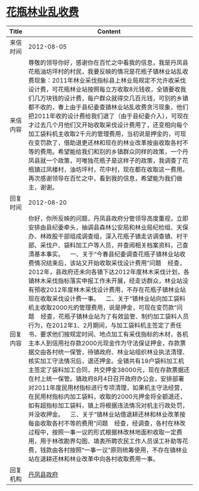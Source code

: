 # <a href="http://www.shangluo.gov.cn/zmhd/ldxxxx.jsp?urltype=leadermail.LeaderMailContentUrl&wbtreeid=1112&leadermailid=1333">花瓶林业乱收费</a>
|Title|Content|
|:---:|---|
|来信时间|2012-08-05|
|来信内容|尊敬的领导你好，感谢你在百忙之中看我的信息，我是丹凤县花瓶油坊坪村的村民，我要反映的情况是花瓶子镇林业站乱收费现象：2011年林业采伐指标县上林业局规定不允许收采伐设计费，可花瓶林业站按照每立方收取8元钱收，全镇要收我们几万块钱的设计费，每户群众就得交几百元钱，可别的乡镇都不收的，春上由于县纪委查镇林业站乱收费贪污现象，他们把2011年收的设计费给我们退了（由于县纪委介入），可现在才过去几个月他们又开始收取采伐设计费用了，还变相向每个加工袋料机主收取2千元的管理费用，当初说是押金的，可现在变罚款了，借助退更还林和现在的林业改革按亩收取各村不等的费用。希望能给我们和别的乡镇群众同样的政策，一个丹凤县就一个政策，可唯独花瓶子是这样子的政策，我调查了花瓶镇过凤楼村，油坊坪村，花中村，现在都在收取这一费用。 再次感谢领导在百忙之中，看到我的信息，希望能为我们做主，谢谢。|
|回复时间|2012-08-20|
|回复内容|你好，你所反映的问题，丹凤县政府分管领导高度重视，立即安排由县纪委牵头，抽调县森林公安局和林业局纪检组、天保办、林政股干部组成调查组，深入花瓶子镇走访调查镇、村干部、采伐户、袋料加工户等人员，并查阅相关档案资料，己查清基本事实。    一、关于“今春县纪委调查花瓶子镇林业站收费情况结束后，该站又开始收取采伐设计费用”问题    经查，2012年，县政府还未向各镇下达2012年度林木采伐计划，各镇林木采伐指标落实申报工作未开展，经走访群众，林业站没有预收2012年度林木采伐设计费用，不存在花瓶子镇林业站现在收取采伐设计费一事。    二、关于“镇林业站向加工袋料机主收取2000元的管理费用，说是押金，可现在变罚款”问题    经查，花瓶子镇林业站为了有效监管、制约加工袋料人员行为，在2012年1、2月期间，与加工袋料机主签定了责任书，要求他们按规定时间、地点加工有采伐指标的木材，各机主本人到信用社存款2000元现金作为守法保证押金，存款票据交由各村统一保管，待镇政府、林业站组织林业执法清理、核实加工守法情况后，退还押金。全镇共有19户袋料加工机主签定了袋料加工合同，共交押金38000元，现在存款票据还在村上统一保管。镇政府8月4日召开政府办公会，安排部署对2011年度民用材指标进行专项清理，如果机主守法经营，在民用材指标内加工袋料，收取的2000元押金将全额退还，如有超指标加工袋料，镇上将根据违法情况对机主行政处罚，并没收押金。    三、关于“镇林业站借退耕还林和林业改革按每亩收取各村不等的费用”问题    经查，经调查，各村在林改过程中，按照一事一议的形式根据林改林地面积收取一定费用，用于林改勘界勾图、填表所聘农民工作人员误工补助等花费，钱款由各村按照“一事一议”原则统筹使用，不存在镇林业站在退耕还林和林业改革中向各村收取费用一事。|
|回复机构|<a href="../../categories/agencies/丹凤县政府.md">丹凤县政府</a>|
